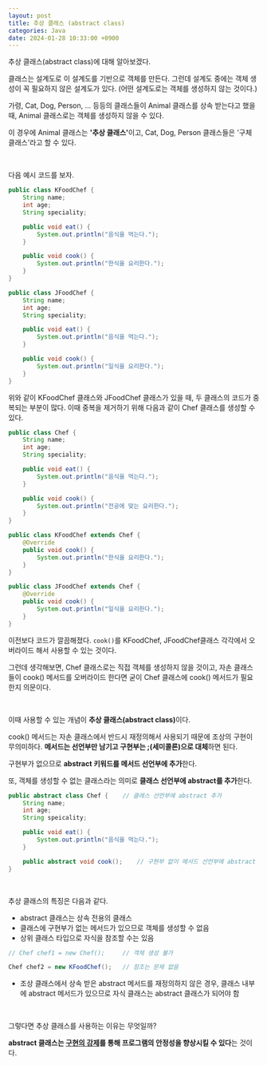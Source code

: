 ```yaml
---
layout: post
title: 추상 클래스 (abstract class)
categories: Java
date: 2024-01-28 10:33:00 +0900
---
```

추상 클래스(abstract class)에 대해 알아보겠다.

클래스는 설계도로 이 설계도를 기반으로 객체를 만든다. 그런데 설계도 중에는 객체 생성이 꼭 필요하지 않은 설계도가 있다. (어떤 설계도로는 객체를 생성하지 않는 것이다.)

가령, Cat, Dog, Person, ... 등등의 클래스들이 Animal 클래스를 상속 받는다고 했을 때, Animal 클래스로는 객체를 생성하지 않을 수 있다.

이 경우에 Animal 클래스는 <b>'추상 클래스'</b>이고, Cat, Dog, Person 클래스들은 '구체 클래스'라고 할 수 있다.

<br>

다음 예시 코드를 보자.

```java
public class KFoodChef {
    String name;
    int age;
    String speciality;

    public void eat() {
        System.out.println("음식을 먹는다.");
    }

    public void cook() {
        System.out.println("한식을 요리한다.");
    }
}
```

```java
public class JFoodChef {
    String name;
    int age;
    String speciality;

    public void eat() {
        System.out.println("음식을 먹는다.");
    }

    public void cook() {
        System.out.println("일식을 요리한다.");
    }
}
```

위와 같이 KFoodChef 클래스와 JFoodChef 클래스가 있을 때, 두 클래스의 코드가 중복되는 부분이 많다. 이때 중복을 제거하기 위해 다음과 같이 Chef 클래스를 생성할 수 있다.

```java
public class Chef {
    String name;
    int age;
    String speciality;

    public void eat() {
        System.out.println("음식을 먹는다.");
    }

    public void cook() {
        System.out.println("전공에 맞는 요리한다.");
    }
}
```

```java
public class KFoodChef extends Chef {
    @Override
    public void cook() {
        System.out.println("한식을 요리한다.");
    }
}
```

```java
public class JFoodChef extends Chef {
    @Override
    public void cook() {
        System.out.println("일식을 요리한다.");
    }
}
```

이전보다 코드가 깔끔해졌다. ```cook()```를 KFoodChef, JFoodChef클래스 각각에서 오버라이드 해서 사용할 수 있는 것이다.

그런데 생각해보면, Chef 클래스로는 직접 객체를 생성하지 않을 것이고, 자손 클래스들이 cook() 메서드를 오버라이드 한다면 굳이 Chef 클래스에 cook() 메서드가 필요한지 의문이다.

<br>

이때 사용할 수 있는 개념이 <b>추상 클래스(abstract class)</b>이다.

cook() 메서드는 자손 클래스에서 반드시 재정의해서 사용되기 때문에 조상의 구현이 무의미하다. <b>메서드는 선언부만 남기고 구현부는 ;(세미콜론)으로 대체</b>하면 된다.

구현부가 없으므로 <b>abstract 키워드를 메서드 선언부에 추가</b>한다. 

또, 객체를 생성할 수 없는 클래스라는 의미로 <b>클래스 선언부에 abstract를 추가</b>한다.

```java
public abstract class Chef {    // 클래스 선언부에 abstract 추가
    String name;
    int age;
    String speicality;

    public void eat() {
        System.out.println("음식을 먹는다.");
    }

    public abstract void cook();    // 구현부 없이 메서드 선언부에 abstract 추가
}
```

<br>

추상 클래스의 특징은 다음과 같다.

* abstract 클래스는 상속 전용의 클래스
* 클래스에 구현부가 없는 메서드가 있으므로 객체를 생성할 수 없음
* 상위 클래스 타입으로 자식을 참조할 수는 있음

```java
// Chef chef1 = new Chef();     // 객체 생성 불가

Chef chef2 = new KFoodChef();   // 참조는 문제 없음
```

* 조상 클래스에서 상속 받은 abstract 메서드를 재정의하지 않은 경우, 클래스 내부에 abstract 메서드가 있으므로 자식 클래스는 abstract 클래스가 되어야 함

<br>

그렇다면 추상 클래스를 사용하는 이유는 무엇일까?

<b>abstract 클래스는 <u>구현의 강제</u>를 통해 프로그램의 안정성을 향상시킬 수 있다</b>는 것이다.